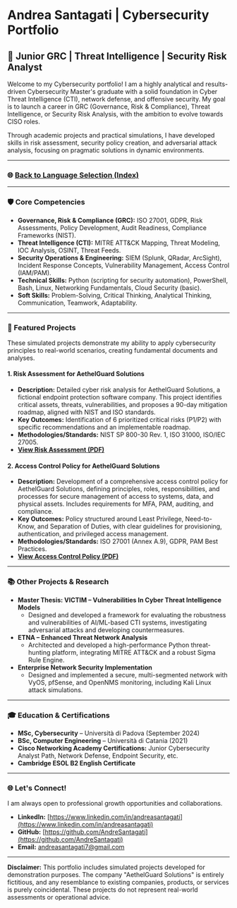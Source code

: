 # Andrea Santagati | Cybersecurity Portfolio

## 🚀 Junior GRC | Threat Intelligence | Security Risk Analyst

Welcome to my Cybersecurity portfolio! I am a highly analytical and results-driven Cybersecurity Master's graduate with a solid foundation in Cyber Threat Intelligence (CTI), network defense, and offensive security. My goal is to launch a career in GRC (Governance, Risk & Compliance), Threat Intelligence, or Security Risk Analysis, with the ambition to evolve towards CISO roles.

Through academic projects and practical simulations, I have developed skills in risk assessment, security policy creation, and adversarial attack analysis, focusing on pragmatic solutions in dynamic environments.

---

### 🌐 [Back to Language Selection (Index)](./index.html)

---

### 🛡️ Core Competencies

*   **Governance, Risk & Compliance (GRC):** ISO 27001, GDPR, Risk Assessments, Policy Development, Audit Readiness, Compliance Frameworks (NIST).
*   **Threat Intelligence (CTI):** MITRE ATT&CK Mapping, Threat Modeling, IOC Analysis, OSINT, Threat Feeds.
*   **Security Operations & Engineering:** SIEM (Splunk, QRadar, ArcSight), Incident Response Concepts, Vulnerability Management, Access Control (IAM/PAM).
*   **Technical Skills:** Python (scripting for security automation), PowerShell, Bash, Linux, Networking Fundamentals, Cloud Security (basic).
*   **Soft Skills:** Problem-Solving, Critical Thinking, Analytical Thinking, Communication, Teamwork, Adaptability.

---

### 💼 Featured Projects

These simulated projects demonstrate my ability to apply cybersecurity principles to real-world scenarios, creating fundamental documents and analyses.

#### **1. Risk Assessment for AethelGuard Solutions**
*   **Description:** Detailed cyber risk analysis for AethelGuard Solutions, a fictional endpoint protection software company. This project identifies critical assets, threats, vulnerabilities, and proposes a 90-day mitigation roadmap, aligned with NIST and ISO standards.
*   **Key Outcomes:** Identification of 6 prioritized critical risks (P1/P2) with specific recommendations and an implementable roadmap.
*   **Methodologies/Standards:** NIST SP 800-30 Rev. 1, ISO 31000, ISO/IEC 27005.
*   **[View Risk Assessment (PDF)](./AethelGuard_Solutions_Risk_Assessment.pdf)**

#### **2. Access Control Policy for AethelGuard Solutions**
*   **Description:** Development of a comprehensive access control policy for AethelGuard Solutions, defining principles, roles, responsibilities, and processes for secure management of access to systems, data, and physical assets. Includes requirements for MFA, PAM, auditing, and compliance.
*   **Key Outcomes:** Policy structured around Least Privilege, Need-to-Know, and Separation of Duties, with clear guidelines for provisioning, authentication, and privileged access management.
*   **Methodologies/Standards:** ISO 27001 (Annex A.9), GDPR, PAM Best Practices.
*   **[View Access Control Policy (PDF)](./AethelGuard_Solutions_Access_Control_Policy.pdf)**

---

### 📚 Other Projects & Research

*   **Master Thesis: VICTIM – Vulnerabilities In Cyber Threat Intelligence Models**
    *   Designed and developed a framework for evaluating the robustness and vulnerabilities of AI/ML-based CTI systems, investigating adversarial attacks and developing countermeasures.
*   **ETNA – Enhanced Threat Network Analysis**
    *   Architected and developed a high-performance Python threat-hunting platform, integrating MITRE ATT&CK and a robust Sigma Rule Engine.
*   **Enterprise Network Security Implementation**
    *   Designed and implemented a secure, multi-segmented network with VyOS, pfSense, and OpenNMS monitoring, including Kali Linux attack simulations.

---

### 🎓 Education & Certifications

*   **MSc, Cybersecurity** – Università di Padova (September 2024)
*   **BSc, Computer Engineering** – Università di Catania (2021)
*   **Cisco Networking Academy Certifications:** Junior Cybersecurity Analyst Path, Network Defense, Endpoint Security, etc.
*   **Cambridge ESOL B2 English Certificate**

---

### 🌐 Let's Connect!

I am always open to professional growth opportunities and collaborations.

*   **LinkedIn:** [https://www.linkedin.com/in/andreasantagati](https://www.linkedin.com/in/andreasantagati)
*   **GitHub:** [https://github.com/AndreSantagati](https://github.com/AndreSantagati)
*   **Email:** [andreasantagati7@gmail.com](mailto:andreasantagati7@gmail.com)

---

**Disclaimer:**
This portfolio includes simulated projects developed for demonstration purposes. The company "AethelGuard Solutions" is entirely fictitious, and any resemblance to existing companies, products, or services is purely coincidental. These projects do not represent real-world assessments or operational advice.
